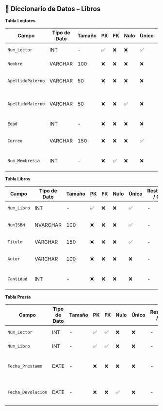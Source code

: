 ## 📘 Diccionario de Datos – Libros

 **Tabla Lectores**

| Campo              | Tipo de Dato | Tamaño | PK  | FK  | Nulo | Único | Restricciones / CHECK                           | Referencia a                    | Descripción                          |
|--------------------|--------------|--------|-----|-----|------|--------|-------------------------------------------------|---------------------------------|--------------------------------------|
| `Num_Lector`         | INT          | -      | ✅   | ❌   | ❌   | ✅     | -| -                               | Identificador del lector             |
| `Nombre`             | VARCHAR      | 100    | ❌   | ❌   | ❌   | ❌     | -| -                               | Nombre del lector                    |
| `ApellidoPaterno`    | VARCHAR      | 50     | ❌   | ❌   | ❌   | ❌     | - | -                               | Apellido paterno del lector          |
| `ApellidoMaterno`    | VARCHAR      | 50     | ❌   | ❌   | ✅   | ❌     | - | -                               | Apellido materno del lector (opcional)|
| `Edad`               | INT          | -      | ❌   | ❌   | ❌   | ❌     | - | -                               | Edad del lector                      |
| `Correo`             | VARCHAR      | 150    | ❌   | ❌   | ❌   | ✅     | -| -                           | Correo electrónico del lector        |
| `Num_Membresia`      | INT          | -      | ❌   | ✅   | ❌   | ❌     | -| Membresias(Num_Membresia)       | Número de membresía del lector       |


**Tabla Libros**

| Campo          | Tipo de Dato | Tamaño | PK  | FK  | Nulo | Único | Restricciones / CHECK                          | Referencia a        | Descripción                          |
|----------------|--------------|--------|-----|-----|------|--------|-----------------------------------------------|---------------------|--------------------------------------|
| `Num_Libro`      | INT          | -      | ✅   | ❌   | ❌   | ✅     | -| -                   | Identificador del libro              |
| `NumISBN`        | NVARCHAR     | 100    | ❌   | ❌   | ❌   | ✅     | -| -                   | Código ISBN del libro                |
| `Titulo`         | VARCHAR      | 150    | ❌   | ❌   | ❌   | ✅     | -| -                   | Título del libro                     |
| `Autor`          | VARCHAR      | 100    | ❌   | ❌   | ❌   | ❌     | - | -                   | Nombre del autor del libro           |
| `Cantidad`       | INT          | -      | ❌   | ❌   | ❌   | ❌     |- | -                   | Existencia disponible de ese libro   |



 **Tabla Presta**

| Campo            | Tipo de Dato | Tamaño | PK  | FK  | Nulo | Único | Restricciones / CHECK                | Referencia a          | Descripción                          |
|------------------|--------------|--------|-----|-----|------|--------|--------------------------------------|-----------------------|--------------------------------------|
| `Num_Lector`       | INT          | -      | ✅   | ✅   | ❌   | ❌     | - | Lectores(Num_Lector)  | Identificador del lector             |
| `Num_Libro`        | INT          | -      | ✅   | ✅   | ❌   | ❌     | - | Libros(Num_Libro)     | Identificador del libro              |
| `Fecha_Prestamo`   | DATE         | -      | ❌   | ❌   | ❌   | ❌     | - | -                     | Fecha en que se presta el libro      |
| `Fecha_Devolucion` | DATE         | -      | ❌   | ❌   | ✅   | ❌     | - | -                     | Fecha en que se devuelve el libro    |
